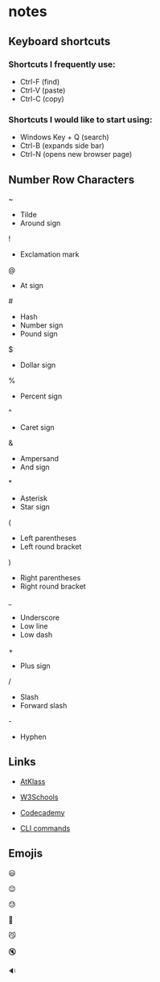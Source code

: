 # notes

## Keyboard shortcuts
### Shortcuts I frequently use: 
- Ctrl-F (find)
- Ctrl-V (paste)
- Ctrl-C (copy)

### Shortcuts I would like to start using: 
- Windows Key + Q (search)
- Ctrl-B (expands side bar)
- Ctrl-N (opens new browser page)

## Number Row Characters
~
* Tilde
* Around sign

!
* Exclamation mark

@
* At sign

\#
* Hash
* Number sign
* Pound sign

$
* Dollar sign

%
* Percent sign

^
* Caret sign

\&
* Ampersand
* And sign

\*
* Asterisk
* Star sign

(
* Left parentheses
* Left round bracket

)
* Right parentheses
* Right round bracket

_
* Underscore
* Low line
* Low dash 

\+
* Plus sign

/ 
* Slash
* Forward slash

\-
* Hyphen

## Links

* [AtKlass](https://app.atklass.com/)

* [W3Schools](https://www.w3schools.com/)

* [Codecademy](https://www.codecademy.com/)

* [CLI commands](docs/cli.md)


## Emojis 

:smiley:

:relieved:

:sweat:

:couple_with_heart:

:smirk_cat:

:mute:

:sound:
